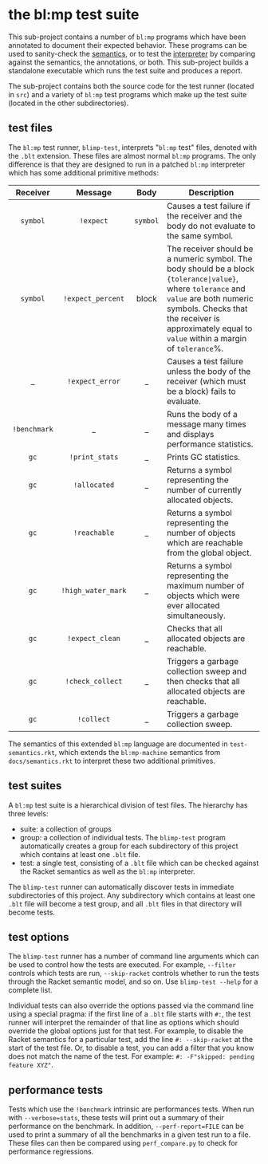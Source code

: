 # the bl:mp test suite

This sub-project contains a number of `bl:mp` programs which have been annotated to document their expected behavior. These programs can be used to sanity-check the [semantics](../docs/semantics.rkt), or to test the [interpreter](../blimp/README.md) by comparing against the semantics, the annotations, or both. This sub-project builds a standalone executable which runs the test suite and produces a report.

The sub-project contains both the source code for the test runner (located in `src`) and a variety of `bl:mp` test programs which make up the test suite (located in the other subdirectories).

## test files
The `bl:mp` test runner, `blimp-test`, interprets "`bl:mp` test" files, denoted with the `.blt` extension. These files are almost normal `bl:mp` programs. The only difference is that they are designed to run in a patched `bl:mp` interpreter which has some additional primitive methods:

 Receiver |     Message     |   Body   | Description
:--------:|:---------------:|:--------:|---------------------------------------
|`symbol` |    `!expect`    | `symbol` | Causes a test failure if the receiver and the body do not evaluate to the same symbol.
|`symbol` | `!expect_percent`| block   | The receiver should be a numeric symbol. The body should be a block `{tolerance\|value}`, where `tolerance` and `value` are both numeric symbols. Checks that the receiver is approximately equal to `value` within a margin of `tolerance`%.
|   _     | `!expect_error` |     _    | Causes a test failure unless the body of the receiver (which must be a block) fails to evaluate.
| `!benchmark` |     _      |     _    | Runs the body of a message many times and displays performance statistics.
|  `gc`   | `!print_stats`  |     _    | Prints GC statistics.
|  `gc`   | `!allocated`    |     _    | Returns a symbol representing the number of currently allocated objects.
|  `gc`   | `!reachable`    |     _    | Returns a symbol representing the number of objects which are reachable from the global object.
|  `gc`   | `!high_water_mark` |     _    | Returns a symbol representing the maximum number of objects which were ever allocated simultaneously.
|  `gc`   | `!expect_clean` |    _     | Checks that all allocated objects are reachable.
|  `gc`   | `!check_collect` |   _     | Triggers a garbage collection sweep and then checks that all allocated objects are reachable.
|  `gc`   | `!collect`     |     _     | Triggers a garbage collection sweep.

The semantics of this extended `bl:mp` language are documented in `test-semantics.rkt`, which extends the `bl:mp-machine` semantics from `docs/semantics.rkt` to interpret these two additional primitives.

## test suites
A `bl:mp` test suite is a hierarchical division of test files. The hierarchy has three levels:
* suite: a collection of groups
* group: a collection of individual tests. The `blimp-test` program automatically creates a group for each subdirectory of this project which contains at least one `.blt` file.
* test: a single test, consisting of a `.blt` file which can be checked against the Racket semantics as well as the `bl:mp` interpreter.

The `blimp-test` runner can automatically discover tests in immediate subdirectories of this project. Any subdirectory which contains at least one `.blt` file will become a test group, and all `.blt` files in that directory will become tests.

## test options
The `blimp-test` runner has a number of command line arguments which can be used to control how the tests are executed. For example, `--filter` controls which tests are run, `--skip-racket` controls whether to run the tests through the Racket semantic model, and so on. Use `blimp-test --help` for a complete list.

Individual tests can also override the options passed via the command line using a special pragma: if the first line of a `.blt` file starts with `#:`, the test runner will interpret the remainder of that line as options which should override the global options just for that test. For example, to disable the Racket semantics for a particular test, add the line `#: --skip-racket` at the start of the test file. Or, to disable a test, you can add a filter that you know does not match the name of the test. For example: `#: -F"skipped: pending feature XYZ"`.

## performance tests
Tests which use the `!benchmark` intrinsic are performances tests. When run with `--verbose=stats`, these tests will print out a summary of their performance on the benchmark. In addition, `--perf-report=FILE` can be used to print a summary of all the benchmarks in a given test run to a file. These files can then be compared using `perf_compare.py` to check for performance regressions.
